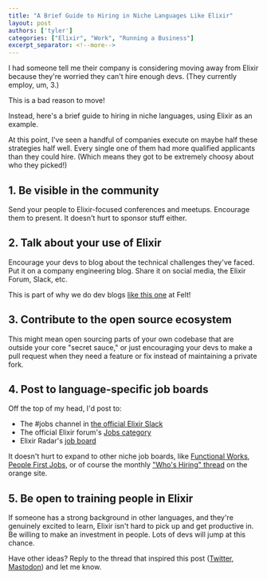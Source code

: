 ```yaml
---
title: "A Brief Guide to Hiring in Niche Languages Like Elixir"
layout: post
authors: ['tyler']
categories: ["Elixir", "Work", "Running a Business"]
excerpt_separator: <!--more-->
---
```


I had someone tell me their company is considering moving away from Elixir because they're worried they can't hire enough devs. (They currently employ, um, 3.)

This is a bad reason to move!

Instead, here's a brief guide to hiring in niche languages, using Elixir as an example.

At this point, I've seen a handful of companies execute on maybe half these strategies half well. Every single one of them had more qualified applicants than they could hire. (Which means they got to be extremely choosy about who they picked!)

<!--more-->

## 1. Be visible in the community

Send your people to Elixir-focused conferences and meetups. Encourage them to present. It doesn't hurt to sponsor stuff either.

## 2. Talk about your use of Elixir

Encourage your devs to blog about the technical challenges they've faced. Put it on a company engineering blog. Share it on social media, the Elixir Forum, Slack, etc.

This is part of why we do dev blogs [like this one](https://felt.com/blog/hashrocket-ultimate-elixir-to-the-next-level) at Felt!

## 3. Contribute to the open source ecosystem

This might mean open sourcing parts of your own codebase that are outside your core "secret sauce," or just encouraging your devs to make a pull request when they need a feature or fix instead of maintaining a private fork.

## 4. Post to language-specific job boards

Off the top of my head, I'd post to:

- The #‍jobs channel in [the official Elixir Slack](https://elixir-lang.slack.com/)
- The official Elixir forum's [Jobs category](https://elixirforum.com/c/work/elixir-jobs/16)
- Elixir Radar's [job board](https://elixir-radar.com/jobs)

It doesn't hurt to expand to other niche job boards, like [Functional Works](https://functional.works-hub.com), [People First Jobs](https://peoplefirstjobs.com), or of course the monthly ["Who's Hiring" thread](https://news.ycombinator.com/item?id=36152014) on the orange site.

## 5. Be open to training people in Elixir

If someone has a strong background in other languages, and they're genuinely excited to learn, Elixir isn't hard to pick up and get productive in. Be willing to make an investment in people. Lots of devs will jump at this chance.

Have other ideas? Reply to the thread that inspired this post ([Twitter](https://twitter.com/TylerAYoung/status/1677635466990874626), [Mastodon](https://fosstodon.org/@tylerayoung/110678146745633534)) and let me know.
